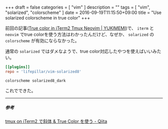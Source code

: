 +++
draft = false
categories = [ "vim" ]
description = ""
tags = [ "vim", "solarized", "colorscheme" ]
date = 2016-09-19T11:15:50+09:00
title = "Use solarized colorscheme in true color"
+++

前回の記事([True color in iTerm2 Tmux Neovim | YUKIMEMI](http://yukimemi.github.io/post/2016-09-19_True%20color%20in%20iTerm2%20Tmux%20Neovim/))で、 `iterm` と `neovim` でtrue colorを使う方法はわかったんだけど、なぜか、 `solarized` の `colorscheme` が有効にならなかった。


通常の `solarized` ではダメなようで、true color対応したやつを使えばいいみたい。

```toml
[[plugins]]
repo = 'lifepillar/vim-solarized8'
```

```vim
colorscheme solarized8_dark
```

これでできた。

- - -
##### 参考

[tmux on iTerm2 で斜体 & True Color を使う - Qiita](http://qiita.com/delphinus35/items/b8c1a8d3af9bbacb85b8)

